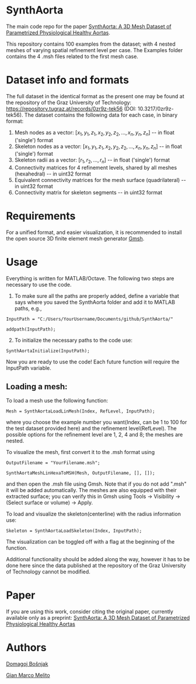 # SynthAorta
The main code repo for the paper [SynthAorta: A 3D Mesh Dataset of Parametrized Physiological Healthy Aortas](https://arxiv.org/abs/2409.08635).

This repository contains 100 examples from the dataset; with 4 nested meshes of varying spatial refinement level per case. The Examples folder contains the 4 .msh files related to the first mesh case.

# Dataset info and formats
The full dataset in the identical format as the present one may be found at the repository of the Graz University of Technology: https://repository.tugraz.at/records/0zr9z-tek56 (DOI: 10.3217/0zr9z-tek56). The dataset contains the following data for each case, in binary format:

1. Mesh nodes as a vector: $[x_1,y_1,z_1,x_2,y_2,z_2,\dots,x_n,y_n,z_n]$ -- in float ('single') format
2. Skeleton nodes as a vector: $[x_1,y_1,z_1,x_2,y_2,z_2,\dots,x_n,y_n,z_n]$ -- in float ('single') format
3. Skeleton radii as a vector: $[r_1, r_2, \dots, r_n]$ -- in float ('single') format
4. Connectivity matrices for 4 refinement levels, shared by all meshes (hexahedral) -- in uint32 format
5. Equivalent connectivity matrices for the mesh surface (quadrilateral) -- in uint32 format
6. Connectivity matrix for skeleton segments -- in uint32 format
   

# Requirements
For a unified format, and easier visualization, it is recommended to install the open source 3D finite element mesh generator [Gmsh](https://gmsh.info/).

# Usage
Everything is written for MATLAB/Octave. The following two steps are necessary to use the code.

1. To make sure all the paths are properly added, define a variable that says where you saved the SynthAorta folder and add it to MATLAB paths, e.g.,  
```
InputPath = "C:/Users/YourUsername/Documents/github/SynthAorta/"
```
```
addpath(InputPath);
```
2. To initialize the necessary paths to the code use:
```
SynthAortaInitialize(InputPath);
```
Now you are ready to use the code! Each future function will require the InputPath variable.

## Loading a mesh:
To load a mesh use the following function:
```
Mesh = SynthAortaLoadLinMesh(Index, RefLevel, InputPath);
```
where you choose the example number you want(Index, can be 1 to 100 for the test dataset provided here) and the refinement level(RefLevel). The possible options for the refinement level are 1, 2, 4 and 8; the meshes are nested.

To visualize the mesh, first convert it to the .msh format using
```
OutputFilename = "YourFilename.msh";
```
```
SynthAortaMeshLinHexaToMSH(Mesh, OutputFilename, [], []);
```
and then open the .msh file using Gmsh. Note that if you do not add ".msh" it will be added automatically. The meshes are also equipped with their extracted surface; you can verify this in Gmsh using Tools -> Visibility -> (Select surface or volume) -> Apply.

To load and visualize the skeleton(centerline) with the radius information use:
```
Skeleton = SynthAortaLoadSkeleton(Index, InputPath);
```
The visualization can be toggled off with a flag at the beginning of the function.

Additional functionality should be added along the way, however it has to be done here since the data published at the repository of the Graz University of Technology cannot be modified.

# Paper
If you are using this work, consider citing the original paper, currently available only as a preprint:
[SynthAorta: A 3D Mesh Dataset of Parametrized Physiological Healthy Aortas](https://arxiv.org/abs/2409.08635)

# Authors
[Domagoj Bošnjak](https://scholar.google.com/citations?user=cTvCvggAAAAJ&hl=en)

[Gian Marco Melito](https://scholar.google.at/citations?user=M_ktJ8QAAAAJ&hl=it)
